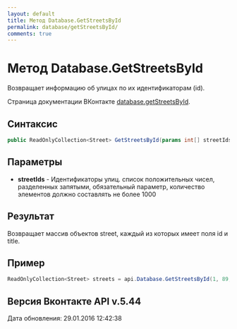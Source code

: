 ```yaml
---
layout: default
title: Метод Database.GetStreetsById
permalink: database/getStreetsById/
comments: true
---
```

# Метод Database.GetStreetsById
Возвращает информацию об улицах по их идентификаторам (id).

Страница документации ВКонтакте [database.getStreetsById](https://vk.com/dev/database.getStreetsById).
## Синтаксис
``` csharp
public ReadOnlyCollection<Street> GetStreetsById(params int[] streetIds)
```

## Параметры
+ **streetIds** - Идентификаторы улиц. список положительных чисел, разделенных запятыми, обязательный параметр, количество элементов должно составлять не более 1000

## Результат
Возвращает массив объектов street,  каждый из которых имеет поля id и title.

## Пример
```csharp
ReadOnlyCollection<Street> streets = api.Database.GetStreetsById(1, 89, 437);
```

## Версия Вконтакте API v.5.44
Дата обновления: 29.01.2016 12:42:38
